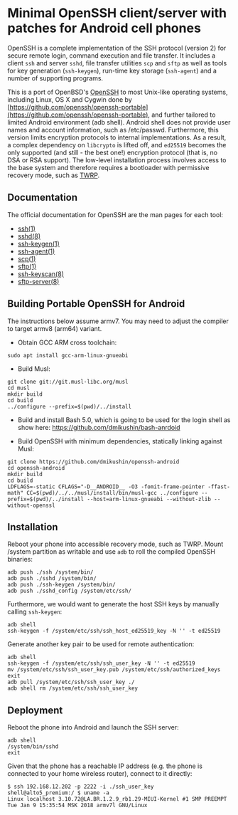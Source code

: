 # Minimal OpenSSH client/server with patches for Android cell phones

OpenSSH is a complete implementation of the SSH protocol (version 2) for secure remote login, command execution and file transfer. It includes a client ``ssh`` and server ``sshd``, file transfer utilities ``scp`` and ``sftp`` as well as tools for key generation (``ssh-keygen``), run-time key storage (``ssh-agent``) and a number of supporting programs.

This is a port of OpenBSD's [OpenSSH](https://openssh.com) to most Unix-like operating systems, including Linux, OS X and Cygwin done by [https://github.com/openssh/openssh-portable](https://github.com/openssh/openssh-portable), and further tailored to limited Android environment (adb shell). Android shell does not provide user names and account information, such as /etc/passwd. Furthermore, this version limits encryption protocols to internal implementations. As a result, a complex dependency on `libcrypto` is lifted off, and `ed25519` becomes the only supported (and still - the best one!) encryption protocol (that is, no DSA or RSA support). The low-level installation process involves access to the base system and therefore requires a bootloader with permissive recovery mode, such as [TWRP](https://github.com/TeamWin/Team-Win-Recovery-Project).

## Documentation

The official documentation for OpenSSH are the man pages for each tool:

* [ssh(1)](https://man.openbsd.org/ssh.1)
* [sshd(8)](https://man.openbsd.org/sshd.8)
* [ssh-keygen(1)](https://man.openbsd.org/ssh-keygen.1)
* [ssh-agent(1)](https://man.openbsd.org/ssh-agent.1)
* [scp(1)](https://man.openbsd.org/scp.1)
* [sftp(1)](https://man.openbsd.org/sftp.1)
* [ssh-keyscan(8)](https://man.openbsd.org/ssh-keyscan.8)
* [sftp-server(8)](https://man.openbsd.org/sftp-server.8)

## Building Portable OpenSSH for Android

The instructions below assume armv7. You may need to adjust the compiler to target armv8 (arm64) variant.

* Obtain GCC ARM cross toolchain:

```
sudo apt install gcc-arm-linux-gnueabi
```

* Build Musl:

```
git clone git://git.musl-libc.org/musl
cd musl
mkdir build
cd build
../configure --prefix=$(pwd)/../install
```

* Build and install Bash 5.0, which is going to be used for the login shell as show here: https://github.com/dmikushin/bash-anrdoid

* Build OpenSSH with minimum dependencies, statically linking against Musl:

```
git clone https://github.com/dmikushin/openssh-android
cd openssh-android
mkdir build
cd build
LDFLAGS=-static CFLAGS="-D__ANDROID__ -O3 -fomit-frame-pointer -ffast-math" CC=$(pwd)/../../musl/install/bin/musl-gcc ../configure --prefix=$(pwd)/../install --host=arm-linux-gnueabi --without-zlib --without-openssl
```

## Installation

Reboot your phone into accessible recovery mode, such as TWRP. Mount /system partition as writable and use `adb` to roll the compiled OpenSSH binaries:

```
adb push ./ssh /system/bin/
adb push ./sshd /system/bin/
adb push ./ssh-keygen /system/bin/
adb push ./sshd_config /system/etc/ssh/
```

Furthermore, we would want to generate the host SSH keys by manually calling `ssh-keygen`:

```
adb shell
ssh-keygen -f /system/etc/ssh/ssh_host_ed25519_key -N '' -t ed25519
```

Generate another key pair to be used for remote authentication:

```
adb shell
ssh-keygen -f /system/etc/ssh/ssh_user_key -N '' -t ed25519
mv /system/etc/ssh/ssh_user_key.pub /system/etc/ssh/authorized_keys
exit
adb pull /system/etc/ssh/ssh_user_key ./
adb shell rm /system/etc/ssh/ssh_user_key
```

## Deployment

Reboot the phone into Android and launch the SSH server:

```
adb shell
/system/bin/sshd
exit
```

Given that the phone has a reachable IP address (e.g. the phone is connected to your home wireless router), connect to it directly:

```
$ ssh 192.168.12.202 -p 2222 -i ./ssh_user_key
shell@alto5_premium:/ $ uname -a
Linux localhost 3.10.72@LA.BR.1.2.9_rb1.29-MIUI-Kernel #1 SMP PREEMPT Tue Jan 9 15:35:54 MSK 2018 armv7l GNU/Linux
```

